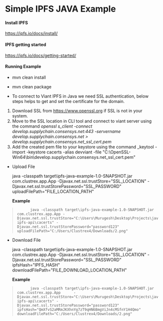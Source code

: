 # Simple IPFS JAVA Example

#### Install IPFS

https://ipfs.io/docs/install/

#### IPFS getting started

https://ipfs.io/docs/getting-started/

#### Running Example

- mvn clean install

- mvn clean package 

- To connect to Viant IPFS in Java we need SSL authentication, below steps helps to get and set the certificate for the domain.

1. Download SSL from https://www.openssl.org if SSL is not in your system.
2. Move to the SSL location in CLI tool and connect to viant server using the command _openssl s_client -connect develop.supplychain.consensys.net:443 -servername develop.supplychain.consensys.net > develop.supplychain.consensys.net_ssl_cert.pem_
3. Add the created pem file to your keystore using the command _keytool -import -keystore cacerts -alias devviant -file "C:\OpenSSL-Win64\bin\develop.supplychain.consensys.net_ssl_cert.pem"

- Upload File

  java -classpath target\ipfs-java-example-1.0-SNAPSHOT.jar com.clustrex.app.App -Djavax.net.ssl.trustStore="SSL_LOCATION" -Djavax.net.ssl.trustStorePassword="SSL_PASSWORD" uploadFilePath="FILE_LOCATION_PATH"

  **Example**
>			java -classpath target\ipfs-java-example-1.0-SNAPSHOT.jar com.clustrex.app.App -Djavax.net.ssl.trustStore="C:\Users\Murugesh\Desktop\Projects\java-ipfs-api\cacerts" -Djavax.net.ssl.trustStorePassword="password123" uploadFilePath="C:/Users/Clustrex4/Downloads/2.png"

- Download File

  java -classpath target\ipfs-java-example-1.0-SNAPSHOT.jar com.clustrex.app.App -Djavax.net.ssl.trustStore="SSL_LOCATION" -Djavax.net.ssl.trustStorePassword="SSL_PASSWORD" ipfsHash="IPFS_HASH" downloadFilePath="FILE_DOWNLOAD_LOCATION_PATH"

  **Example**
>			java -classpath target\ipfs-java-example-1.0-SNAPSHOT.jar com.clustrex.app.App 		-Djavax.net.ssl.trustStore="C:\Users\Murugesh\Desktop\Projects\java-ipfs-api\cacerts" -Djavax.net.ssl.trustStorePassword="password123" ipfsHash="QmXfvS2aMRmJKXhnYg7zT9qHN6BmgViJn4cMSfnY1H4Qmo" downloadFilePath="C:/Users/Clustrex4/Downloads/2.png"
